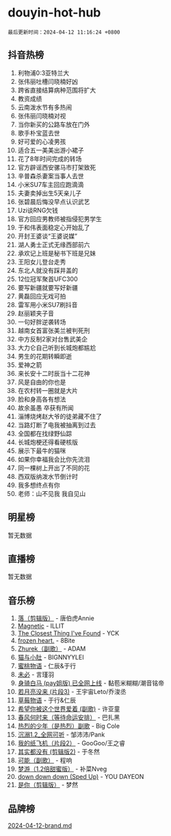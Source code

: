 # douyin-hot-hub

`最后更新时间：2024-04-12 11:16:24 +0800`

## 抖音热榜

1. 利物浦0:3亚特兰大
1. 张伟丽吐槽闫晓楠好凶
1. 跨省直接结算病种范围将扩大
1. 教资成绩
1. 云南泼水节有多热闹
1. 张伟丽闫晓楠对视
1. 当你新买的公路车放在门外
1. 歌手朴宝蓝去世
1. 好可爱的心凌男孩
1. 适合五一美美出游小裙子
1. 花了8年时间完成的转场
1. 官方辟谣西安骡马市打架致死
1. 辛普森杀妻案当事人去世
1. 小米SU7车主回应跑滴滴
1. 夫妻卖掉出生5天亲儿子
1. 张碧晨后悔没早点认识武艺
1. Uzi谈RNG欠钱
1. 官方回应男教师被指侵犯男学生
1. 于和伟表面稳定心开始乱了
1. 开封王婆谈“王婆说媒”
1. 湖人勇士正式无缘西部前六
1. 承欢记上班是秘书下班是兄妹
1. 王阳女儿登台走秀
1. 东北人就没有踩井盖的
1. 12位冠军聚首UFC300
1. 要写新疆就要写好新疆
1. 黄磊回应无戏可拍
1. 雷军用小米SU7刷抖音
1. 赵丽颖夹子音
1. 一句好胖逆袭转场
1. 越南女首富张美兰被判死刑
1. 中方反制2家对台售武美企
1. 大力仑自己听到长城炮都尴尬
1. 男生的花期转瞬即逝
1. 爱神之箭
1. 来长安十二时辰当十二花神
1. 风是自由的你也是
1. 在农村转一圈就是大片
1. 脸和身高各有想法
1. 故余虽愚 卒获有所闻
1. 淄博烧烤赵大爷的徒弟藏不住了
1. 当路灯断了电我被抽离到过去
1. 全国都在找绿野仙踪
1. 长城炮梗还得看硬核版
1. 展示下最牛的猫咪
1. 如果你幸福我会比你先流泪
1. 同一棵树上开出了不同的花
1. 西双版纳泼水节倒计时
1. 我多想终点有你
1. 老师：山不见我 我自见山

## 明星榜

暂无数据

## 直播榜

暂无数据

## 音乐榜

1. [落（剪辑版）](https://sf5-hl-cdn-tos.douyinstatic.com/obj/tos-cn-ve-2774/o0h6HvN1BBbli9LtU3i5fQIleBQMF5Cg4TZmmC) - 唐伯虎Annie
1. [Magnetic](https://sf3-cdn-tos.douyinstatic.com/obj/tos-cn-ve-2774/oAQCYdBNZfLACGDmVFAsfAtpy32tqErgQ3XgBN) - ILLIT
1. [The Closest Thing I've Found](https://sf5-hl-cdn-tos.douyinstatic.com/obj/tos-cn-ve-2774/514ab5d9146f4d2ca454b7adff8e5e4d) - YCK
1. [frozen heart.](https://sf5-hl-cdn-tos.douyinstatic.com/obj/tos-cn-ve-2774/oIIWJfyjIACZA9zQMtnJ6hQQhFC4vhCupoRBsO) - 8Bite
1. [Zhurek（副歌）](https://sf5-hl-cdn-tos.douyinstatic.com/obj/tos-cn-ve-2774/ooQm8FBZQDlf0btEYgVpCcSCQfrdJGBEKZYBGS) - ADAM
1. [猫与小肚](https://sf3-cdn-tos.douyinstatic.com/obj/tos-cn-ve-2774/osZeoClMECgK8DYl6VebABgbchEtPYQjZEnRtd) - BIGNNYYLEI
1. [蜜桃物语](https://sf5-hl-cdn-tos.douyinstatic.com/obj/tos-cn-ve-2774/oIhOSCZtIACtYU4XQkngiW9kCBfVD1Fz9IYeqL) - 仁辰&于行
1. [未必](https://sf5-hl-cdn-tos.douyinstatic.com/obj/tos-cn-ve-2774/ogntQMFnKQDZUgTCYuJgfLEtleYZZFxBQqhhFB) - 言瑾羽
1. [身骑白马 (pay姐版) 已全网上线](https://sf3-cdn-tos.douyinstatic.com/obj/tos-cn-ve-2774/oQLO5ZgLsFkaDhdIIveF2zUCgfweY0gWaH4AQG) - 黏苞米糊糊/潮音铭帝
1. [若月亮没来 (片段3)](https://sf5-hl-cdn-tos.douyinstatic.com/obj/tos-cn-ve-2774/okfyEUsGW1B1ovJi5JiN9IjvAT2lMwA054GoEB) - 王宇宙Leto/乔浚丞
1. [草莓物语](https://sf3-cdn-tos.douyinstatic.com/obj/tos-cn-ve-2774/okynhJ7jEAIIZBfsLgYMEI8QC3WbQNN66RKzhT) - 于行&仁辰
1. [希望你被这个世界爱着 (副歌)](https://sf27-cdn-tos.douyinstatic.com/obj/tos-cn-ve-2774/oUHCmWQfZlE3QQBKBeD8rCFLpJzPgCpImhsxMt) - 许亚童
1. [春风何时来（等待命运安排）](https://sf6-cdn-tos.douyinstatic.com/obj/tos-cn-ve-2774/oICBNbD3gelMfB4WgiD1KI2jQtXZE2FgHLwtsl) - 巴扎黑
1. [热烈的少年（是热烈）副歌](https://sf5-hl-cdn-tos.douyinstatic.com/obj/tos-cn-ve-2774/owVNI0CLDAUMtSz6TEYvfFBFL4UDFFhLfgK8fa) - Big Cole
1. [沉溺1.2_全网可听](https://sf6-cdn-tos.douyinstatic.com/obj/tos-cn-ve-2774/ok2QoiBqsWAX9McZmWiI9gAB0EzwD4Xj6yfmtH) - 邹沛沛/Pank
1. [我的纸飞机（片段2）](https://sf6-cdn-tos.douyinstatic.com/obj/tos-cn-ve-2774/oM2ZrKcg2CD5AeRB2gkeXOFB1IxAGJdZPazYHf) - GooGoo/王之睿
1. [其实都没有 (剪辑版2)](https://sf5-hl-cdn-tos.douyinstatic.com/obj/tos-cn-ve-2774/oEBNQenHZtBhxYjGgUDQk0BCHTigQafgFlbQ7k) - 于冬然
1. [可能（副歌）](https://sf5-hl-cdn-tos.douyinstatic.com/obj/tos-cn-ve-2774/cde1731888894259b333569393c2fb51) - 程响
1. [梦游（1.2倍甜蜜版）](https://sf5-hl-cdn-tos.douyinstatic.com/obj/tos-cn-ve-2774/o4gyAUm8hwufoEABmwVIiQtHsFuGzAEEWtNMzo) - 补菜Nveg
1. [down down down (Sped Up)](https://sf3-cdn-tos.douyinstatic.com/obj/tos-cn-ve-2774/ow80iABiXIO9DsFwK6WeZKMaJRi3BPJAotDy8m) - YOU DAYEON
1. [是你（剪辑版）](https://sf3-cdn-tos.douyinstatic.com/obj/tos-cn-ve-2774/46019dae783c4c969944217fe1cfafc4) - 梦然

## 品牌榜

[2024-04-12-brand.md](2024-04-12-brand.md)
